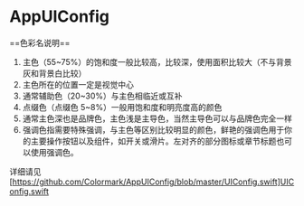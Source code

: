 # AppUIConfig

==色彩名说明==  
1. 主色（55~75%）的饱和度一般比较高，比较深，使用面积比较大（不与背景灰和背景白比较）  
2. 主色所在的位置一定是视觉中心  
3. 通常辅助色（20~30%）与主色相临近或互补  
4. 点缀色（点缀色 5~8%）一般用饱和度和明亮度高的颜色  
5. 通常主色深也是品牌色，主色浅是主导色，当然主导色可以与品牌色完全一样  
6. 强调色指需要特殊强调，与主色等区别比较明显的颜色，鲜艳的强调色用于你的主要操作按钮以及组件，如开关或滑片。左对齐的部分图标或章节标题也可以使用强调色。  


详细请见[https://github.com/Colormark/AppUIConfig/blob/master/UIConfig.swift]UIConfig.swift
